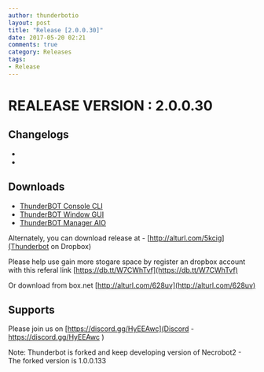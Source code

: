 ```yaml
---
author: thunderbotio
layout: post
title: "Release [2.0.0.30]"
date: 2017-05-20 02:21
comments: true
category: Releases
tags:
- Release
---
```


# REALEASE VERSION : 2.0.0.30

## Changelogs
- 
- 

## Downloads
- [ThunderBOT Console CLI](/releases/2.0.0.30/ThunderBOT.CLI.zip)
- [ThunderBOT Window GUI](/releases/2.0.0.30/ThunderBOT.Win.zip)
- [ThunderBOT Manager AIO](/releases/2.0.0.30/ThunderBOT.Manager.zip)

Alternately, you can download release at - [http://alturl.com/5kcig](Thunderbot on Dropbox)

Please help use gain more stogare space by register an dropbox account with this referal link [https://db.tt/W7CWhTvf](https://db.tt/W7CWhTvf)

Or download from box.net [http://alturl.com/628uv](http://alturl.com/628uv)

## Supports

Please join us on [https://discord.gg/HyEEAwc](Discord - https://discord.gg/HyEEAwc )

Note: Thunderbot is forked and keep developing version of Necrobot2 - The forked version is 1.0.0.133
